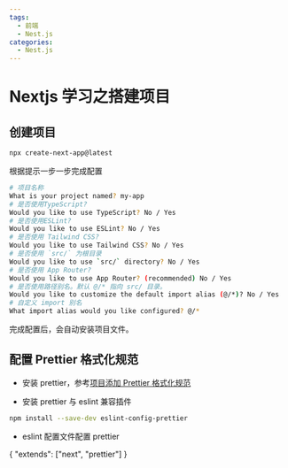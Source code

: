 ```yaml
---
tags:
  - 前端
  - Nest.js
categories:
  - Nest.js
---
```


# Nextjs 学习之搭建项目

## 创建项目

```bash
npx create-next-app@latest
```

根据提示一步一步完成配置

```bash
# 项目名称
What is your project named? my-app
# 是否使用TypeScript?
Would you like to use TypeScript? No / Yes
# 是否使用ESLint?
Would you like to use ESLint? No / Yes
# 是否使用 Tailwind CSS?
Would you like to use Tailwind CSS? No / Yes
# 是否使用 `src/` 为根目录
Would you like to use `src/` directory? No / Yes
# 是否使用 App Router?
Would you like to use App Router? (recommended) No / Yes
# 是否使用路径别名。默认 @/* 指向 src/ 目录。
Would you like to customize the default import alias (@/*)? No / Yes
# 自定义 import 别名
What import alias would you like configured? @/*
```

完成配置后，会自动安装项目文件。

## 配置 Prettier 格式化规范

- 安装 prettier，参考[项目添加 Prettier 格式化规范](../../Prettier/项目添加Prettier格式化规范/index.md)

- 安装 prettier 与 eslint 兼容插件

```bash
npm install --save-dev eslint-config-prettier
```

- eslint 配置文件配置 prettier

{
"extends": ["next", "prettier"]
}
